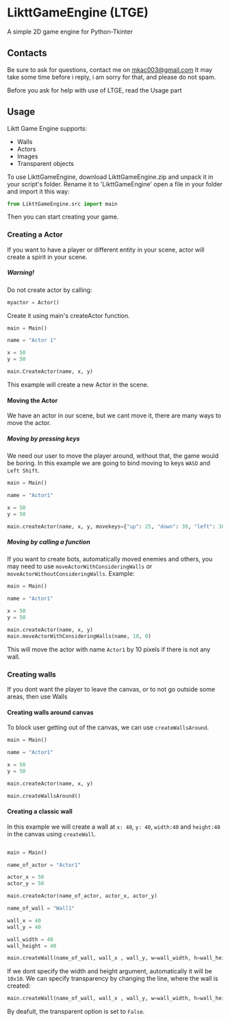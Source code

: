 # LikttGameEngine (LTGE)
A simple 2D game engine for Python-Tkinter

## Contacts
Be sure to ask for questions, contact me on mkac003@gmail.com
It may take some time before i reply, i am sorry for that,
and please do not spam.

Before you ask for help with use of LTGE, read the Usage part

## Usage

Liktt Game Engine supports:

- Walls
- Actors
- Images
- Transparent objects

To use LikttGameEngine, download LikttGameEngine.zip and unpack it in your script's folder. Rename it to 'LikttGameEngine'
open a file in your folder and import it this way:
```python
from LikttGameEngine.src import main
```
Then you can start creating your game.

### Creating a Actor
If you want to have a player or different entity in your scene, actor will create a spirit in your scene.

##### Warning!

Do not create actor by calling:
```python
myactor = Actor()
```
Create it using main's createActor function.
```python
main = Main()

name = "Actor 1"

x = 50
y = 50

main.CreateActor(name, x, y)
```
This example will create a new Actor in the scene.

#### Moving the Actor
We have an actor in our scene, but we cant move it, there are many ways to move the actor.

##### Moving by pressing keys
We need our user to move the player around, without that, the game would be boring.
In this example we are going to bind moving to keys `WASD` and `Left Shift`.
```python
main = Main()

name = "Actor1"

x = 50
y = 50

main.createActor(name, x, y, movekeys={"up": 25, "down": 39, "left": 38, "right": 40, "shift": 50})

```
##### Moving by calling a function
If you want to create bots, automatically moved enemies and others, you may need to use `moveActorWithConsideringWalls` or `moveActorWithoutConsideringWalls`.
Example:
```python
main = Main()

name = "Actor1"

x = 50
y = 50

main.createActor(name, x, y)
main.moveActorWithConsideringWalls(name, 10, 0)
```
This will move the actor with name `Actor1` by 10 pixels if there is not any wall.

### Creating walls
If you dont want the player to leave the canvas, or to not go outside some areas, then use Walls

#### Creating walls around canvas
To block user getting out of the canvas, we can use `createWallsAround`.
```python
main = Main()

name = "Actor1"

x = 50
y = 50

main.createActor(name, x, y)

main.createWallsAround()
```

#### Creating a classic wall

In this example we will create a wall  at `x: 40`, `y: 40`, `width:40` and `height:40` in the canvas using `createWall`.
```python

main = Main()

name_of_actor = "Actor1"

actor_x = 50
actor_y = 50

main.createActor(name_of_actor, actor_x, actor_y)

name_of_wall = "Wall1"

wall_x = 40
wall_y = 40

wall_width = 40
wall_height = 40

main.createWall(name_of_wall, wall_x , wall_y, w=wall_width, h=wall_height)
```
If we dont specify the width and height argument, automatically it will be `10x10`. We can specify transparency by changing the line, where the wall is created:
```python
main.createWall(name_of_wall, wall_x , wall_y, w=wall_width, h=wall_height, transparent=True)
```
By deafult, the transparent option is set to `False`.
